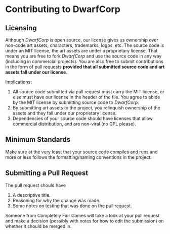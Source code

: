 # Contributing to DwarfCorp
## Licensing

Although *DwarfCorp* is open source, our license gives us ownership over non-code art assets, characters, trademarks, logos, etc. The source code is under an MIT license, the art assets are under a proprietary license.
That means you are free to fork *DwarfCorp* and use the source code in any way (including in commercial projects). You are also free to submit contributions in the form of pull requests **provided that all submitted source code and art assets fall under our license**.

Implications:
1. All source code submitted via pull request must carry the MIT license, or else must have our license in the header of the file. You agree to abide by the MIT license by submitting source code to *DwarfCorp*.
2. By submitting art assets to the project, you relinquish ownership of the assets and they fall under our proprietary license.
3. Dependencies of your source code should have licenses that allow commercial distribution, and are non-viral (no GPL please).

## Minimum Standards
Make sure at the very least that your source code compiles and runs and more or less follows the formatting/naming conventions in the project.

## Submitting a Pull Request
The pull request should have

1. A descriptive title.
2. Reasoning for why the change was made.
3. Some notes on testing that was done on the pull request.

Someone from Completely Fair Games will take a look at your pull request and make a decision (possibly with notes for how to edit the submission) on whether it should be merged in.
